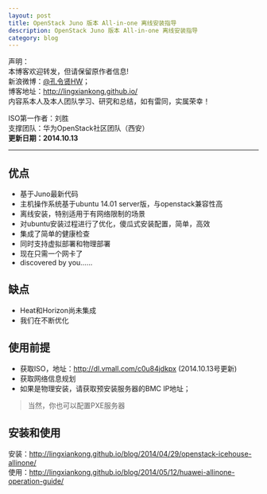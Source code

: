 ```yaml
---
layout: post
title: OpenStack Juno 版本 All-in-one 离线安装指导
description: OpenStack Juno 版本 All-in-one 离线安装指导
category: blog
---
```


声明：  
本博客欢迎转发，但请保留原作者信息!  
新浪微博：[@孔令贤HW](http://weibo.com/lingxiankong)；   
博客地址：<http://lingxiankong.github.io/>  
内容系本人及本人团队学习、研究和总结，如有雷同，实属荣幸！

ISO第一作者：刘胜  
支撑团队：华为OpenStack社区团队（西安）  
**更新日期：2014.10.13**

----------

## 优点
* 基于Juno最新代码
* 主机操作系统基于ubuntu 14.01 server版，与openstack兼容性高
* 离线安装，特别适用于有网络限制的场景
* 对ubuntu安装过程进行了优化，傻瓜式安装配置，简单，高效
* 集成了简单的健康检查
* 同时支持虚拟部署和物理部署
* 现在只需一个网卡了
* discovered by you……

## 缺点
* Heat和Horizon尚未集成
* 我们在不断优化

## 使用前提
* 获取ISO，地址：<http://dl.vmall.com/c0u84jdkpx> (2014.10.13号更新)
* 获取网络信息规划
* 如果是物理安装，请获取预安装服务器的BMC IP地址；

> 当然，你也可以配置PXE服务器

## 安装和使用
安装：<http://lingxiankong.github.io/blog/2014/04/29/openstack-icehouse-allinone/>  
使用：<http://lingxiankong.github.io/blog/2014/05/12/huawei-allinone-operation-guide/>